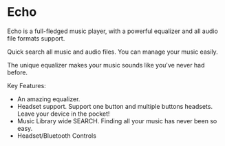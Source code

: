 # Echo

Echo is a full-fledged music player, with a powerful equalizer and all audio file formats support.

Quick search all music and audio files. You can manage your music easily.

The unique equalizer makes your music sounds like you've never had before.

Key Features:
* An amazing equalizer.
* Headset support. Support one button and multiple buttons headsets. Leave your device in the pocket!
* Music Library wide SEARCH. Finding all your music has never been so easy.
* Headset/Bluetooth Controls
